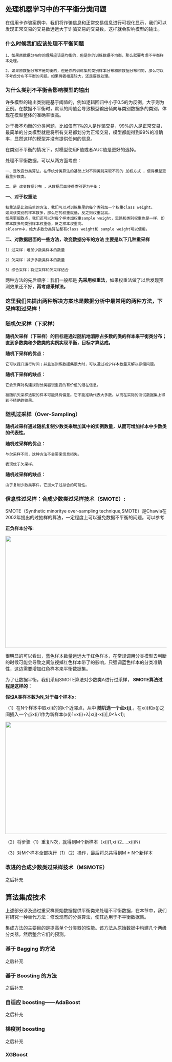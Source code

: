 
## 处理机器学习中的不平衡分类问题

在信用卡诈骗案例中，我们将诈骗信息和正常交易信息进行可视化显示，我们可以发现正常交易的交易数远远大于诈骗交易的交易数。这样就会影响模型的输出。

### 什么时候我们应该处理不平衡问题

    1、如果原数据分布你的理解应该是均衡的，但是你的训练数据不均衡，那么就要考虑不平衡样本处理。
    
    2、如果原数据分布不是均衡的，但是你的训练集的类别样本分布和原数据分布相同，那么可以不考虑分布不平衡的问题。如果两者相差较大，还是要做处理。

### 为什么类别不平衡会影响模型的输出

许多模型的输出类别是基于阈值的，例如逻辑回归中小于0.5的为反例，大于则为正例。在数据不平衡时，默认的阈值会导致模型输出倾向与类别数据多的类别，体现在模型整体的准确率很高。

对于极不均衡的分类问题，比如仅有1%的人是诈骗交易，99%的人是正常交易，最简单的分类模型就是将所有交易都划分为正常交易，模型都能得到99%的准确率，显然这样的模型并没有提供任何的信息。

在类别不平衡的情况下，对模型使用F值或者AUC值是更好的选择。

处理不平衡数据，可以从两方面考虑：

    一、是改变分类算法，在传统分类算法的基础上对不同类别采取不同的 加权方式 ，使得模型更看重少数类。

    二、是 改变数据分布 ，从数据层面使得类别更为平衡；

__一、对于权重法__

    权重法是比较简单的方法，我们可以对训练集里的每个类别加一个权重class weight。
    如果该类别的样本数多，那么它的权重就低，反之则权重就高。
    如果更细致点，我们还可以对每个样本加权重sample weight，思路和类别权重也是一样，即样本数多的类别样本权重低，反之样本权重高。
    sklearn中，绝大多数分类算法都有class weight和 sample weight可以使用。

__二、对数据层面的一些方法，改变数据分布的方法 主要是以下几种重采样__

    1）过采样：增加少数类样本的数量

    2）欠采样：减少多数类样本的数量

    3）综合采样：将过采样和欠采样结合


两种方法的先后顺序：我们一般都是 __先采用权重法__，如果权重法做了以后发现预测效果还不好，__再考虑采样法。__



### 这里我们先提出两种解决方案也是数据分析中最常用的两种方法，下采样和过采样！

### 随机欠采样（下采样）

__随机欠采样（下采样）的目标是通过随机地消除占多数的类的样本来平衡类分布；直到多数类和少数类的实例实现平衡，目标才算达成。__

__随机下采样的优点：__
    
    它可以提升运行时间；并且当训练数据集很大时，可以通过减少样本数量来解决存储问题。

__随机下采样的缺点：__
    
    它会丢弃对构建规则分类器很重要的有价值的潜在信息。

    被随机欠采样选取的样本可能具有偏差。它不能准确代表大多数。从而在实际的测试数据集上得到不精确的结果。

### 随机过采样（Over-Sampling）

__随机过采样通过随机复制少数类来增加其中的实例数量，从而可增加样本中少数类的代表性。__

__随机过采样的优点：__

    与欠采样不同，这种方法不会带来信息损失。

    表现优于欠采样。

__随机过采样的缺点：__
    
    由于复制少数类事件，它加大了过拟合的可能性。


### 信息性过采样：合成少数类过采样技术（SMOTE）: 
 
 SMOTE（Synthetic minoritye over-sampling technique,SMOTE）是Chawla在2002年提出的过抽样的算法，一定程度上可以避免数据不平衡的问题。可以参考
    
 __正负样本分布:__
 
   <div align=center><img width="600" height="350" src="https://raw.githubusercontent.com/OneStepAndTwoSteps/data_mining_analysis/master/static/%E7%89%B9%E5%BE%81%E5%B7%A5%E7%A8%8B/%E6%95%B0%E6%8D%AE%E4%B8%8D%E5%B9%B3%E8%A1%A1/1.png"/></div>  
   
 很明显的可以看出，蓝色样本数量远远大于红色样本，在常规调用分类模型去判断的时候可能会导致之间忽视掉红色样本带了的影响，只强调蓝色样本的分类准确性，这边需要增加红色样本来平衡数据集。

 为了让数据平衡，我们采用SMOTE算法对少数类A进行过采样， __SMOTE算法过程是这样的：__
 
 __假设A类样本数为N,对于每个样本x:__
 
 （1）在N个样本中取x(i)的的k个近邻点，从中 __随机选一个点x(j)__,，在x(i)和x(j)之间插入一个点x(i)1作为新样本(x(i)1=x(i)+λ|x(j)-x(i)|,0<λ<1);
 
  <div align=center><img width="600" height="350" src="https://raw.githubusercontent.com/OneStepAndTwoSteps/data_mining_analysis/master/static/%E7%89%B9%E5%BE%81%E5%B7%A5%E7%A8%8B/%E6%95%B0%E6%8D%AE%E4%B8%8D%E5%B9%B3%E8%A1%A1/3.png"/></div>  

 
 （2）将步骤（1）重复N次，就得到M个新样本（x(i)1,x(i)2.....x(i)N)
 
 （3）对M个样本全部执行（1）（2）操作，最后将总共得到M * N个新样本
 
### 改进的合成少数类过采样技术（MSMOTE）
之后补充

## 算法集成技术

上述部分涉及通过重采样原始数据提供平衡类来处理不平衡数据，在本节中，我们将研究一种替代方法：修改现有的分类算法，使其适用于不平衡数据集。

集成方法的主要目的是提高单个分类器的性能。该方法从原始数据中构建几个两级分类器，然后整合它们的预测。

###  基于 Bagging 的方法
之后补充
### 基于 Boosting 的方法
之后补充
### 自适应 boosting——AdaBoost
之后补充
### 梯度树 boosting
之后补充
### XGBoost



